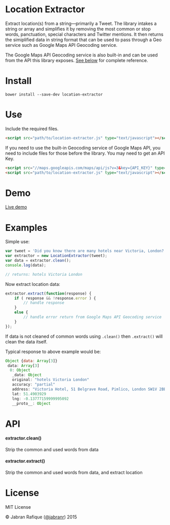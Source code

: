 # Location Extractor

Extract location(s) from a string&mdash;primarily a Tweet. The library intakes a string or array and simplifies it by removing the most common or stop words, panctuation, special characters and Twitter mentions. It then returns the simiplified data in string format that can be used to pass through a Geo service such as Google Maps API Geocoding service.

The Google Maps API Geocoding service is also built-in and can be used from the API this library exposes. [See below](#API) for complete reference.

# Install

```shell
bower install --save-dev location-extractor
```

# Use

Include the required files.
```html
<script src="path/to/location-extractor.js" type="text/javascript"></script>
```

If you need to use the built-in Geocoding service of Google Maps API, you need to include files for those before the library. You may need to get an API Key.
```html
<script src="//maps.googleapis.com/maps/api/js?v=3&key={API_KEY}" type="text/javascript"></script>
<script src="path/to/location-extractor.js" type="text/javascript"></script>
```

# Demo
[Live demo](http://jabran.me/location-extractor)

# Examples

Simple use:
```javascript
var tweet = 'Did you know there are many hotels near Victoria, London?';
var extractor = new LocationExtractor(tweet);
var data = extractor.clean();
console.log(data);

// returns: hotels Victoria London
```

Now extract location data:
```javascript
extractor.extract(function(response) {
	if ( response && !response.error ) {
		// handle response
	}
	else {
		// handle error return from Google Maps API Geocoding service
	}
});
```
If data is not cleaned of common words using `.clean()` then `.extract()` will clean the data itself.


Typical response to above example would be:

```javascript
Object {data: Array[3]}
 data: Array[3]
  0: Object
   _data: Object
   original: "hotels Victoria London"
   accuracy: "partial"
   address: "Victoria Hotel, 51 Belgrave Road, Pimlico, London SW1V 2BB, UK"
   lat: 51.4903929
   lng: -0.13777159999995092
   __proto__: Object
```

# API

#### extractor.**clean()**
Strip the common and used words from data

#### extractor.**extract()**
Strip the common and used words from data, and extract location

# License
MIT License

&copy; Jabran Rafique ([@jabranr](https://twitter.com/jabranr)) 2015

